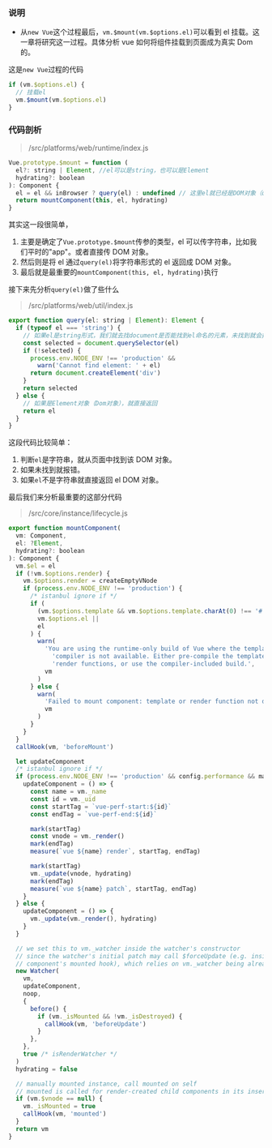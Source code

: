 ### 说明

- 从`new Vue`这个过程最后，`vm.$mount(vm.$options.el)`可以看到 el 挂载。这一章将研究这一过程。具体分析 vue 如何将组件挂载到页面成为真实 Dom 的。

这是`new Vue`过程的代码

```javascript
if (vm.$options.el) {
  // 挂载el
  vm.$mount(vm.$options.el)
}
```

### 代码剖析

> /src/platforms/web/runtime/index.js

```javascript
Vue.prototype.$mount = function (
  el?: string | Element, //el可以是string，也可以是Element
  hydrating?: boolean
): Component {
  el = el && inBrowser ? query(el) : undefined // 这里el就已经是DOM对象（query(el)处理后）
  return mountComponent(this, el, hydrating)
}
```

其实这一段很简单，

1. 主要是确定了`Vue.prototype.$mount`传参的类型，el 可以传字符串，比如我们平时的"app"。或者直接传 DOM 对象。
2. 然后则是将 el 通过`query(el)`将字符串形式的 el 返回成 DOM 对象。
3. 最后就是最重要的`mountComponent(this, el, hydrating)`执行

接下来先分析`query(el)`做了些什么

> /src/platforms/web/util/index.js

```javascript
export function query(el: string | Element): Element {
  if (typeof el === 'string') {
    // 如果el是string形式，我们就去找document是否能找到el命名的元素，未找到就会报错提示，如果找到，返回的就是找到的DOM对象
    const selected = document.querySelector(el)
    if (!selected) {
      process.env.NODE_ENV !== 'production' &&
        warn('Cannot find element: ' + el)
      return document.createElement('div')
    }
    return selected
  } else {
    // 如果是Element对象（Dom对象），就直接返回
    return el
  }
}
```

这段代码比较简单：

1. 判断`el`是字符串，就从页面中找到该 DOM 对象。
2. 如果未找到就报错。
3. 如果`el`不是字符串就直接返回 el DOM 对象。

最后我们来分析最重要的这部分代码

> /src/core/instance/lifecycle.js

```javascript
export function mountComponent(
  vm: Component,
  el: ?Element,
  hydrating?: boolean
): Component {
  vm.$el = el
  if (!vm.$options.render) {
    vm.$options.render = createEmptyVNode
    if (process.env.NODE_ENV !== 'production') {
      /* istanbul ignore if */
      if (
        (vm.$options.template && vm.$options.template.charAt(0) !== '#') ||
        vm.$options.el ||
        el
      ) {
        warn(
          'You are using the runtime-only build of Vue where the template ' +
            'compiler is not available. Either pre-compile the templates into ' +
            'render functions, or use the compiler-included build.',
          vm
        )
      } else {
        warn(
          'Failed to mount component: template or render function not defined.',
          vm
        )
      }
    }
  }
  callHook(vm, 'beforeMount')

  let updateComponent
  /* istanbul ignore if */
  if (process.env.NODE_ENV !== 'production' && config.performance && mark) {
    updateComponent = () => {
      const name = vm._name
      const id = vm._uid
      const startTag = `vue-perf-start:${id}`
      const endTag = `vue-perf-end:${id}`

      mark(startTag)
      const vnode = vm._render()
      mark(endTag)
      measure(`vue ${name} render`, startTag, endTag)

      mark(startTag)
      vm._update(vnode, hydrating)
      mark(endTag)
      measure(`vue ${name} patch`, startTag, endTag)
    }
  } else {
    updateComponent = () => {
      vm._update(vm._render(), hydrating)
    }
  }

  // we set this to vm._watcher inside the watcher's constructor
  // since the watcher's initial patch may call $forceUpdate (e.g. inside child
  // component's mounted hook), which relies on vm._watcher being already defined
  new Watcher(
    vm,
    updateComponent,
    noop,
    {
      before() {
        if (vm._isMounted && !vm._isDestroyed) {
          callHook(vm, 'beforeUpdate')
        }
      },
    },
    true /* isRenderWatcher */
  )
  hydrating = false

  // manually mounted instance, call mounted on self
  // mounted is called for render-created child components in its inserted hook
  if (vm.$vnode == null) {
    vm._isMounted = true
    callHook(vm, 'mounted')
  }
  return vm
}
```
